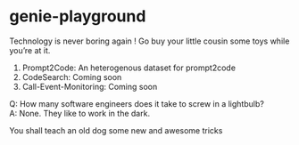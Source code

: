 # genie-playground

Technology is never boring again ! Go buy your little cousin some toys while you’re at it.

1. Prompt2Code: An heterogenous dataset for prompt2code
2. CodeSearch: Coming soon
3. Call-Event-Monitoring: Coming soon


Q: How many software engineers does it take to screw in a lightbulb? </br> A: None. They like to work in the dark.

You shall teach an old dog some new and awesome tricks